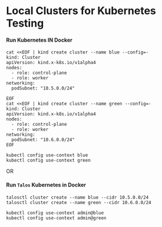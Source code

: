 # Local Clusters for Kubernetes Testing

#### Run Kubernetes IN Docker

```
cat <<EOF | kind create cluster --name blue --config=-
kind: Cluster
apiVersion: kind.x-k8s.io/v1alpha4
nodes:
  - role: control-plane
  - role: worker
networking:
  podSubnet: "10.5.0.0/24"

EOF
cat <<EOF | kind create cluster --name green --config=-
kind: Cluster
apiVersion: kind.x-k8s.io/v1alpha4
nodes:
  - role: control-plane
  - role: worker
networking:
  podSubnet: "10.6.0.0/24"
EOF
```

```
kubectl config use-context blue
kubectl config use-context green
```

OR 

#### Run `Talos` Kubernetes in Docker

```
talosctl cluster create --name blue --cidr 10.5.0.0/24
talosctl cluster create --name green --cidr 10.6.0.0/24
```

```
kubectl config use-context admin@blue
kubectl config use-context admin@green
```


